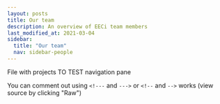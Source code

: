 ```yaml
---
layout: posts
title: Our team
description: An overview of EECi team members 
last_modified_at: 2021-03-04
sidebar:
  title: "Our team"
  nav: sidebar-people
---
```



File with projects
TO TEST navigation pane


You can comment out using `<!---` and `--->` or `<!--` and `-->` works (view source by clicking "Raw")

<!--- {% include_relative docs/people/mel.md %}  --->

<!---  {% include_relative docs/people/rebecca.md %}  --->

<!---  {% include_relative docs/people/monikak.md %} --->


